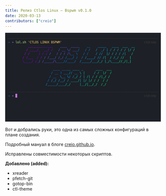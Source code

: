 ```yaml
---
title: Релиз Ctlos Linux — Bspwm v0.1.0
date: 2020-03-13
contributors: ["creio"]
---
```


![Bspwm v0.1.0](bspwm010.png)

Вот и добрались руки, это одна из самых сложных конфигураций в плане создания.

Подробный мануал в блоге [creio.github.io](https://creio.github.io/bspwm-0-1/).

Исправлены совместимости некоторых скриптов.

**Добавлено (added):**

- xreader
- pfetch-git
- gotop-bin
- ctl-theme
